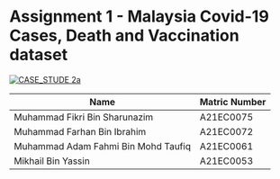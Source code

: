 # Assignment 1 - Malaysia Covid-19 Cases, Death and Vaccination dataset
<a href="Pergolakan_Assignment_2_Case_Study_1.ipynb"
   target="_parent"><img src="https://colab.research.google.com/assets/colab-badge.svg" alt="CASE_STUDE 2a"/></a>


|    Name           |           Matric Number       |                      
|-------------------|-------------------------------|
|Muhammad Fikri Bin Sharunazim    | A21EC0075       |
|Muhammad Farhan Bin Ibrahim|        A21EC0072      |
|Muhammad Adam Fahmi Bin Mohd Taufiq |A21EC0061|
|Mikhail Bin Yassin |A21EC0053                      |

